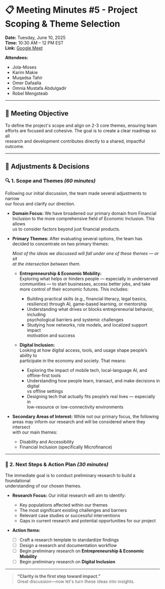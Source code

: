 # 📋 Meeting Minutes #5 - Project Scoping & Theme Selection

**Date:** Tuesday, June 10, 2025  
**Time:** 10:30 AM – 12 PM EST  
**Link:** [Google Meet](https://meet.google.com/pej-gmdq-soa)

**Attendees:**

- Jola-Moses  
- Karim Makie  
- Muqadsa Tahir  
- Omer Dafaalla  
- Omnia Mustafa Abdulgadir  
- Robel Mengsteab  

---

## 🎯 Meeting Objective

To define the project's scope and align on 2-3 core themes, ensuring team  
efforts are focused and cohesive. The goal is to create a clear roadmap so all  
research and development contributes directly to a shared, impactful outcome.

---

## 🔄 Adjustments & Decisions

### 🔍 1. Scope and Themes *(60 minutes)*  

Following our initial discussion, the team made several adjustments to narrow  
our focus and clarify our direction.

- **Domain Focus:** We have broadened our primary domain from Financial  
  Inclusion to the more comprehensive field of Economic Inclusion. This allows  
  us to consider factors beyond just financial products.

- **Primary Themes:** After evaluating several options, the team has decided to
  concentrate on two primary themes:

  *Most of the ideas we discussed will fall under one of these themes — or sit  
  at the intersection between them.*

  - **Entrepreneurship & Economic Mobility:**  
    Exploring what helps or hinders people — especially in underserved  
    communities — to start businesses, access better jobs, and take more control
    of their economic futures. This includes:  
    - Building practical skills (e.g., financial literacy, legal basics,  
      resilience) through AI, game-based learning, or mentorship  
    - Understanding what drives or blocks entrepreneurial behavior, including  
      psychological barriers and systemic challenges  
    - Studying how networks, role models, and localized support impact  
      motivation and success  

  - **Digital Inclusion:**  
    Looking at how digital access, tools, and usage shape people’s ability to  
    participate in the economy and society. That means:  
    - Exploring the impact of mobile tech, local-language AI, and offline-first
      tools  
    - Understanding how people learn, transact, and make decisions in digital  
      vs offline settings  
    - Designing tech that actually fits people’s real lives — especially in  
      low-resource or low-connectivity environments  

- **Secondary Areas of Interest:** While not our primary focus, the following  
  areas may inform our research and will be considered where they intersect  
  with our main themes:  
  - Disability and Accessibility  
  - Financial Inclusion (specifically Microfinance)

---

### 🚀 2. Next Steps & Action Plan *(30 minutes)*  

The immediate goal is to conduct preliminary research to build a foundational  
understanding of our chosen themes.

- **Research Focus:** Our initial research will aim to identify:  
  - Key populations affected within our themes  
  - The most significant existing challenges and barriers  
  - Relevant case studies or successful interventions  
  - Gaps in current research and potential opportunities for our project  

- **Action Items:**  
  - [ ] Craft a research template to standardize findings  
  - [ ] Design a research and documentation workflow  
  - [ ] Begin preliminary research on **Entrepreneurship & Economic Mobility**  
  - [ ] Begin preliminary research on **Digital Inclusion**

---

> **“Clarity is the first step toward impact.”**  
> Great discussion—now let's turn these ideas into insights.
